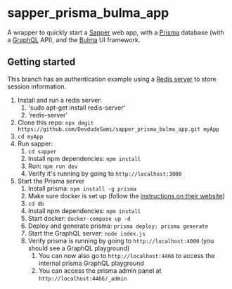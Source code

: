 # sapper_prisma_bulma_app
A wrapper to quickly start a [Sapper](https://sapper.svelte.dev) web app, with a [Prisma](https://www.prisma.io) database (with a [GraphQL](https://graphql.org) API), and the [Bulma](http://bulma.io) UI framework.

## Getting started

This branch has an authentication example using a [Redis server]() to store session information.

1. Install and run a redis server:
    1. 'sudo apt-get install redis-server'
    2. 'redis-server'
2. Clone this repo: `npx degit https://github.com/DevdudeSami/sapper_prisma_bulma_app.git myApp`
3. `cd myApp`
4. Run sapper:
    1. `cd sapper`
    2. Install npm dependencies: `npm install`
    3. Run: `npm run dev`
    4. Verify it's running by going to `http://localhost:3000`
5. Start the Prisma server
    1. Install prisma: `npm install -g prisma`
    2. Make sure docker is set up (follow the [instructions on their website](https://www.docker.com/products/docker-desktop))
    3. `cd db`
    4. Install npm dependencies: `npm install`
    5. Start docker: `docker-compose up -d`
    6. Deploy and generate prisma: `prisma deploy; prisma generate`
    7. Start the GraphQL server: `node index.js`
    8. Verify prisma is running by going to `http://localhost:4000` (you should see a GraphQL playground)
        1. You can now also go to `http://localhost:4466` to access the internal prisma GraphQL playground
        2. You can access the prisma admin panel at `http://localhost:4466/_admin`
